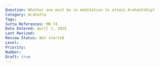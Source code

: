 ```yaml
---
Question: Whether one must be in meditation to attain Arahantship?
Category: Arahatta
Tags:
Sutta References: MN 74
Date Entered: April 1, 2025
Last Revised:
Review Status: Not started
Level: 
Priority: 
Number: 
Draft: true
---
```

